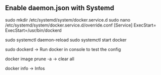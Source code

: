 ## Enable daemon.json with Systemd

sudo mkdir /etc/systemd/system/docker.service.d
sudo nano /etc/systemd/system/docker.service.d/override.conf
[Service]
ExecStart=
ExecStart=/usr/bin/dockerd

sudo systemctl daemon-reload
sudo systemctl start docker

sudo dockerd -> Run docker in console to test the config

docker image prune -a -> clear all

docker info -> Infos
